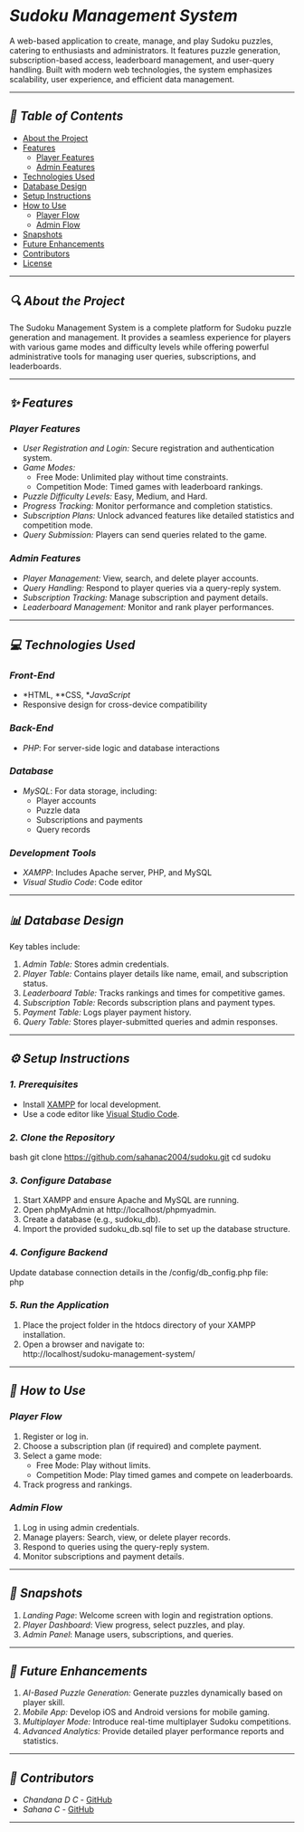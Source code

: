 # *Sudoku Management System*

A web-based application to create, manage, and play Sudoku puzzles, catering to enthusiasts and administrators. It features puzzle generation, subscription-based access, leaderboard management, and user-query handling. Built with modern web technologies, the system emphasizes scalability, user experience, and efficient data management.

---

## *📑 Table of Contents*

- [About the Project](#about-the-project)  
- [Features](#features)  
  - [Player Features](#player-features)  
  - [Admin Features](#admin-features)  
- [Technologies Used](#technologies-used)  
- [Database Design](#database-design)  
- [Setup Instructions](#setup-instructions)  
- [How to Use](#how-to-use)  
  - [Player Flow](#player-flow)  
  - [Admin Flow](#admin-flow)  
- [Snapshots](#snapshots)  
- [Future Enhancements](#future-enhancements)  
- [Contributors](#contributors)  
- [License](#license)  

---

## *🔍 About the Project*

The Sudoku Management System is a complete platform for Sudoku puzzle generation and management. It provides a seamless experience for players with various game modes and difficulty levels while offering powerful administrative tools for managing user queries, subscriptions, and leaderboards.

---

## *✨ Features*

### *Player Features*  

- *User Registration and Login:* Secure registration and authentication system.  
- *Game Modes:*  
  - Free Mode: Unlimited play without time constraints.  
  - Competition Mode: Timed games with leaderboard rankings.  
- *Puzzle Difficulty Levels:* Easy, Medium, and Hard.  
- *Progress Tracking:* Monitor performance and completion statistics.  
- *Subscription Plans:* Unlock advanced features like detailed statistics and competition mode.  
- *Query Submission:* Players can send queries related to the game.  

### *Admin Features*  

- *Player Management:* View, search, and delete player accounts.  
- *Query Handling:* Respond to player queries via a query-reply system.  
- *Subscription Tracking:* Manage subscription and payment details.  
- *Leaderboard Management:* Monitor and rank player performances.  

---

## *💻 Technologies Used*

### *Front-End*  
- *HTML, **CSS, **JavaScript*  
- Responsive design for cross-device compatibility  

### *Back-End*  
- *PHP*: For server-side logic and database interactions  

### *Database*  
- *MySQL*: For data storage, including:  
  - Player accounts  
  - Puzzle data  
  - Subscriptions and payments  
  - Query records  

### *Development Tools*  
- *XAMPP*: Includes Apache server, PHP, and MySQL  
- *Visual Studio Code*: Code editor  

---

## *📊 Database Design*

Key tables include:  

1. *Admin Table:* Stores admin credentials.  
2. *Player Table:* Contains player details like name, email, and subscription status.  
3. *Leaderboard Table:* Tracks rankings and times for competitive games.  
4. *Subscription Table:* Records subscription plans and payment types.  
5. *Payment Table:* Logs player payment history.  
6. *Query Table:* Stores player-submitted queries and admin responses.  

---

## *⚙ Setup Instructions*

### *1. Prerequisites*  
- Install [XAMPP](https://www.apachefriends.org/index.html) for local development.  
- Use a code editor like [Visual Studio Code](https://code.visualstudio.com/).  

### *2. Clone the Repository*  
bash
git clone https://github.com/sahanac2004/sudoku.git
cd sudoku


### *3. Configure Database*  
1. Start XAMPP and ensure Apache and MySQL are running.  
2. Open phpMyAdmin at http://localhost/phpmyadmin.  
3. Create a database (e.g., sudoku_db).  
4. Import the provided sudoku_db.sql file to set up the database structure.  

### *4. Configure Backend*  
Update database connection details in the /config/db_config.php file:  
php
<?php
$servername = "localhost";
$username = "root"; // Default username for XAMPP
$password = ""; // Leave empty for XAMPP
$dbname = "sudoku_db"; // Your database name
?>


### *5. Run the Application*  
1. Place the project folder in the htdocs directory of your XAMPP installation.  
2. Open a browser and navigate to:  
   http://localhost/sudoku-management-system/

---

## *📖 How to Use*

### *Player Flow*  
1. Register or log in.  
2. Choose a subscription plan (if required) and complete payment.  
3. Select a game mode:  
   - Free Mode: Play without limits.  
   - Competition Mode: Play timed games and compete on leaderboards.  
4. Track progress and rankings.  

### *Admin Flow*  
1. Log in using admin credentials.  
2. Manage players: Search, view, or delete player records.  
3. Respond to queries using the query-reply system.  
4. Monitor subscriptions and payment details.

---

## *📸 Snapshots*

1. *Landing Page*: Welcome screen with login and registration options.  
2. *Player Dashboard*: View progress, select puzzles, and play.  
3. *Admin Panel*: Manage users, subscriptions, and queries.  

---

## *🚀 Future Enhancements*

1. *AI-Based Puzzle Generation:* Generate puzzles dynamically based on player skill.  
2. *Mobile App:* Develop iOS and Android versions for mobile gaming.  
3. *Multiplayer Mode:* Introduce real-time multiplayer Sudoku competitions.  
4. *Advanced Analytics:* Provide detailed player performance reports and statistics.  

---

## *👥 Contributors*

- *Chandana D C* - [GitHub](https://github.com/chandanadc01)  
- *Sahana C* - [GitHub](https://github.com/sahanac2004)  

---

